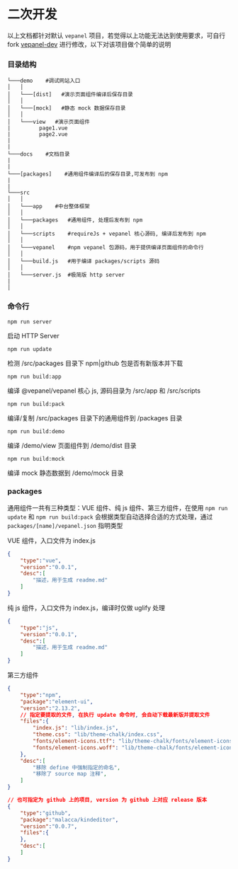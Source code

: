 # 二次开发

以上文档都针对默认 `vepanel` 项目，若觉得以上功能无法达到使用要求，可自行 fork [vepanel-dev](https://github.com/graynut/vepanel-dev) 进行修改，以下对该项目做个简单的说明

### 目录结构

```
└───demo    #调试网站入口
│   │
│   └───[dist]   #演示页面组件编译后保存目录
│   │
│   └───[mock]   #静态 mock 数据保存目录
│   │
│   └───view   #演示页面组件
|         page1.vue
|         page2.vue
|
|
└───docs    #文档目录
|
|
└───[packages]    #通用组件编译后的保存目录,可发布到 npm
|
|
└───src    
│   │
│   └───app    #中台整体框架
│   │
│   └───packages   #通用组件, 处理后发布到 npm
│   │
│   └───scripts    #requireJs + vepanel 核心源码, 编译后发布到 npm
│   │
│   └───vepanel    #npm vepanel 包源码，用于提供编译页面组件的命令行
│   │
│   └───build.js   #用于编译 packages/scripts 源码
│   │
│   └───server.js  #极简版 http server
|
│   
```

### 命令行

`npm run server`

启动 HTTP Server

`npm run update`

检测 /src/packages 目录下 npm|github 包是否有新版本并下载

`npm run build:app`

编译 @vepanel/vepanel 核心 js, 源码目录为 /src/app 和 /src/scripts

`npm run build:pack`

编译/复制 /src/packages 目录下的通用组件到 /packages 目录

`npm run build:demo`

编译 /demo/view 页面组件到 /demo/dist 目录

`npm run build:mock`

编译 mock 静态数据到 /demo/mock 目录

### packages

通用组件一共有三种类型：VUE 组件、纯 js 组件、第三方组件，在使用 `npm run update` 和 `npm run build:pack` 会根据类型自动选择合适的方式处理，通过 `packages/[name]/vepanel.json` 指明类型

VUE 组件，入口文件为 index.js

```json
{
    "type":"vue",
    "version":"0.0.1",
    "desc":[
        "描述，用于生成 readme.md"
    ]
}
```

纯 js 组件，入口文件为 index.js，编译时仅做 uglify 处理

```json
{
    "type":"js",
    "version":"0.0.1",
    "desc":[
        "描述，用于生成 readme.md"
    ]
}
```

第三方组件

```json
{
    "type":"npm",
    "package":"element-ui",
    "version":"2.13.2",
    // 指定要提取的文件, 在执行 update 命令时, 会自动下载最新版并提取文件
    "files":{
        "index.js": "lib/index.js",
        "theme.css": "lib/theme-chalk/index.css",
        "fonts/element-icons.ttf": "lib/theme-chalk/fonts/element-icons.ttf",
        "fonts/element-icons.woff": "lib/theme-chalk/fonts/element-icons.woff"
    },
    "desc":[
        "移除 define 中强制指定的命名",
        "移除了 source map 注释",
    ]
}

// 也可指定为 github 上的项目, version 为 github 上对应 release 版本
{
    "type":"github",
    "package":"malacca/kindeditor",
    "version":"0.0.7",
    "files":{
    },
    "desc":[
    ]
}
```